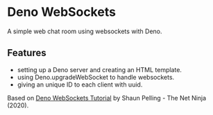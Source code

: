 # Deno WebSockets

A simple web chat room using websockets with Deno.

## Features

- setting up a Deno server and creating an HTML template.
- using Deno.upgradeWebSocket to handle websockets.
- giving an unique ID to each client with uuid.

Based on [Deno WebSockets Tutorial](https://www.youtube.com/playlist?list=PL4cUxeGkcC9gie1HrzOlzGZdEHLKhwNJE) by Shaun Pelling - The Net Ninja (2020).
